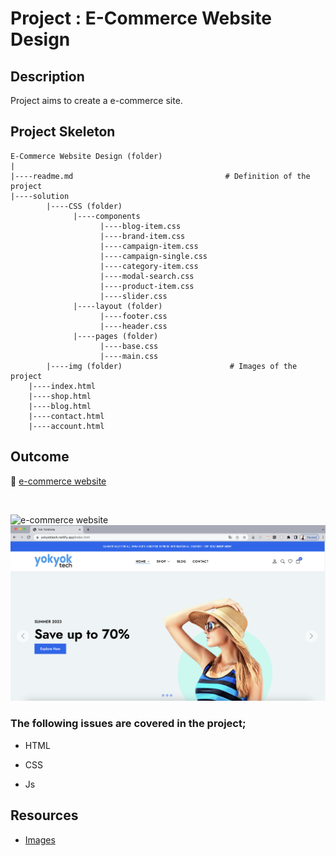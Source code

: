 # Project : E-Commerce Website Design

## Description

Project aims to create a e-commerce site.

## Project Skeleton

```
E-Commerce Website Design (folder)
|
|----readme.md                                  # Definition of the project
|----solution
        |----CSS (folder)
              |----components
                    |----blog-item.css
                    |----brand-item.css
                    |----campaign-item.css
                    |----campaign-single.css
                    |----category-item.css
                    |----modal-search.css
                    |----product-item.css
                    |----slider.css
              |----layout (folder)
                    |----footer.css
                    |----header.css
              |----pages (folder)
                    |----base.css
                    |----main.css
        |----img (folder)                        # Images of the project
    |----index.html
    |----shop.html
    |----blog.html
    |----contact.html
    |----account.html

```

## Outcome

🔗 [e-commerce website](https://yokyoktech.netlify.app/index.html)

<br>

![e-commerce website](./yokyok.gif)
![e-commerce website](./yokyoktech.png)

### The following issues are covered in the project;

- HTML

- CSS

- Js

## Resources

- [Images](./img)
